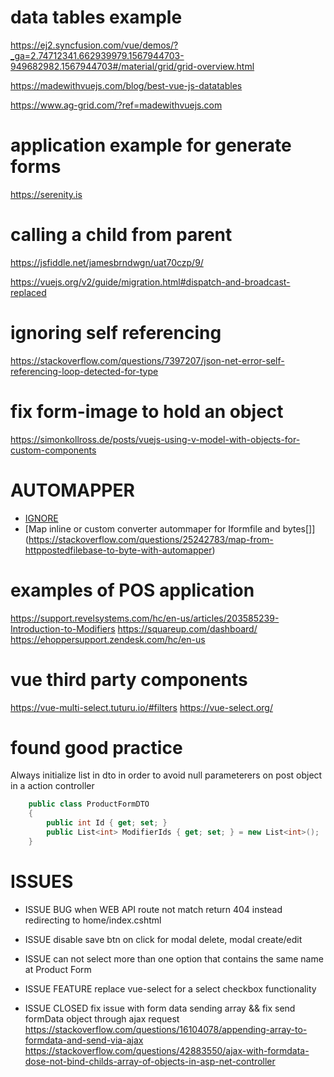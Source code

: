 


# data tables example
https://ej2.syncfusion.com/vue/demos/?_ga=2.74712341.662939979.1567944703-949682982.1567944703#/material/grid/grid-overview.html

https://madewithvuejs.com/blog/best-vue-js-datatables

https://www.ag-grid.com/?ref=madewithvuejs.com

# application example for generate forms
https://serenity.is



# calling a child from parent

https://jsfiddle.net/jamesbrndwgn/uat70czp/9/

https://vuejs.org/v2/guide/migration.html#dispatch-and-broadcast-replaced


# ignoring self referencing

https://stackoverflow.com/questions/7397207/json-net-error-self-referencing-loop-detected-for-type

# fix form-image to hold an object
https://simonkollross.de/posts/vuejs-using-v-model-with-objects-for-custom-components



# AUTOMAPPER
* [IGNORE](https://docs.automapper.org/en/stable/8.0-Upgrade-Guide.html?highlight=ignore#forsourcemember-ignore)
* [Map inline or custom converter autommaper for Iformfile and bytes[]] (https://stackoverflow.com/questions/25242783/map-from-httppostedfilebase-to-byte-with-automapper)


# examples of POS application


https://support.revelsystems.com/hc/en-us/articles/203585239-Introduction-to-Modifiers
https://squareup.com/dashboard/
https://ehoppersupport.zendesk.com/hc/en-us

# vue third party components
https://vue-multi-select.tuturu.io/#filters
https://vue-select.org/


# found good practice

Always initialize list in dto in order to avoid null parameterers on post object in a action controller

```.cs
    public class ProductFormDTO
    {
        public int Id { get; set; }
        public List<int> ModifierIds { get; set; } = new List<int>();
    }
```

# ISSUES 
* ISSUE BUG when WEB API route not match return 404 instead redirecting to home/index.cshtml
* ISSUE disable save btn on click for modal delete, modal create/edit
* ISSUE can not select more than one option that contains the same name at Product Form
* ISSUE FEATURE replace vue-select for a select checkbox functionality

* ISSUE CLOSED  fix issue with form data sending array && fix  send formData object through ajax request 
https://stackoverflow.com/questions/16104078/appending-array-to-formdata-and-send-via-ajax
https://stackoverflow.com/questions/42883550/ajax-with-formdata-dose-not-bind-childs-array-of-objects-in-asp-net-controller


